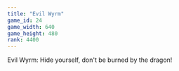 ```yaml
---
title: "Evil Wyrm"
game_id: 24
game_width: 640
game_height: 480
rank: 4400
---
```

Evil Wyrm: Hide yourself, don't be burned by the dragon!